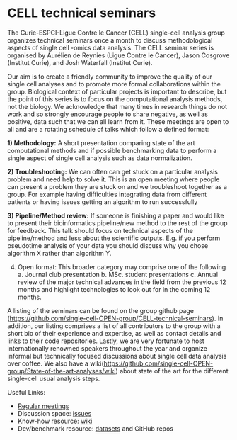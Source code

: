 # CELL technical seminars

The Curie-ESPCI-Ligue Contre le Cancer (CELL) single-cell analysis group organizes technical seminars once a month to discuss methodological aspects of single cell -omics data analysis. The CELL seminar series is organised by Aurélien de Reynies (Ligue Contre le Cancer), Jason Cosgrove (Institut Curie), and Josh Waterfall (Institut Curie). 


Our aim is to create a friendly community to improve the quality of our single cell analyses and to promote more formal collaborations within the group.  Biological context of particular projects is important to describe, but the point of this series is to focus on the computational analysis methods, not the biology. We acknowledge that many times in research things do not work and so strongly encourage people to share negative, as well as positive, data such that we can all learn from it. These meetings are open to all and are a rotating schedule of talks which follow a defined format: 

**1)	Methodology:** A short presentation comparing state of the art computational methods and if possible benchmarking data to perform a single aspect of single cell analysis such as data normalization. 

**2)	Troubleshooting:** We can often can get stuck on a particular analysis problem and need help to solve it. This is an open meeting where people can present a problem they are stuck on and we troubleshoot together as a group. For example having difficulties integrating data from different patients or having issues getting an algorithm to run successfully

**3)	Pipeline/Method review:** If someone is finishing a paper and would like to present their bioinformatics pipeline/new method to the rest of the group for feedback. This talk should focus on technical aspects of the pipeline/method and less about the scientific outputs. E.g. if you perform pseudotime analysis of your data you should discuss why you chose algorithm X rather than algorithm Y. 

4)	Open format: This broader category may comprise one of the following 
a.	Journal club presentation
b.	MSc. student presentations
c.	Annual review of the major technical advances in the field from the previous 12 months and highlight technologies to look out for in the coming 12 months.

A listing of the seminars can be found on the group github page (https://github.com/single-cell-OPEN-group/CELL-technical-seminars). In addition, our listing comprises a list of all contributors to the group with a short bio of their experience and expertise, as well as contact details and links to their code repositories. Lastly, we are very fortunate to host internationally renowned speakers throughout the year and organize informal but technically focused discussions about single cell data analysis over coffee. We also have a wiki(https://github.com/single-cell-OPEN-group/State-of-the-art-analyses/wiki) about state of the art for the different single-cell usual analysis steps.


Useful Links:
- [Regular meetings](https://github.com/single-cell-OPEN-group/State-of-the-art-analyses/issues)
- Discussion space: [issues](https://github.com/single-cell-OPEN-group/State-of-the-art-analyses/issues)
- Know-how resource: [wiki](https://github.com/single-cell-OPEN-group/State-of-the-art-analyses/wiki)
- Dev/benchmark resource: [datasets](https://github.com/single-cell-OPEN-group/State-of-the-art-analyses/issues) and GitHub repos
